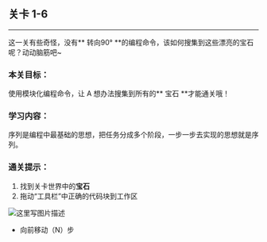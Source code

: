 ## 关卡 1-6

------
这一关有些奇怪，没有** 转向90° **的编程命令，该如何搜集到这些漂亮的宝石呢？动动脑筋吧~

### 本关目标：
使用模块化编程命令，让 A 想办法搜集到所有的** 宝石 **才能通关哦！

### 学习内容：
序列是编程中最基础的思想，把任务分成多个阶段，一步一步去实现的思想就是序列。

### 通关提示：
1. 找到关卡世界中的**宝石**
2. 拖动“工具栏”中正确的代码块到工作区
 
 ![这里写图片描述](scene/image/move_forward.png)
 - 向前移动（N）步
 